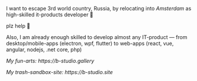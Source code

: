 I want to escape 3rd world country, Russia, by relocating into *Amsterdam*
as high-skilled it-products developer 🥺

plz help 🤣

Also,
I am already enough skilled to develop almost any IT-product — 
from desktop/mobile-apps (electron, wpf, flutter)
to web-apps (react, vue, angular, nodejs, .net core, php)


_My fun-arts: https://b-studio.gallery_

_My trash-sandbox-site: https://b-studio.site_
